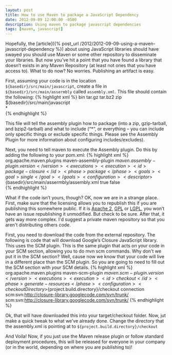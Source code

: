 ```yaml
---
layout: post
title: How to use Maven to package a JavaScript Dependency
date: 2012-09-09 12:00:00 -0500
description: Using maven to package javascript dependencies
tags: [maven, javascript]
---
```


Hopefully, the [article]({% post_url /2012/2012-09-09-using-a-maven-javascript-dependency %}) about using JavaScript libraries should have swayed you should use Maven or some other repository to disseminate your libraries. But now you’ve hit a point that you have found a library that doesn’t exists in any Maven Repository (at least not ones that you have access to). What to do now? No worries. Publishing an artifact is easy.

First, assuming your code is in the location `${basedir}/src/main/javascript`, create a file in `${basedir}/src/main/assermbly` called `assembly.xml`. This file should contain the following:
{% highlight xml %}
<assembly>
  <id>bin</id>
  <formats>
    <format>tar.gz</format>
    <format>tar.bz2</format>
    <format>zip</format>
  </formats>
  <fileSets>
    <fileSet>
      <directory>${basedir}/src/main/javascript</directory>
      <includes>  
        <include>*</include>
      </includes>
    </fileSet>
  </fileSets>
</assembly>      
{% endhighlight %}

This file will tell the assembly plugin how to package (into a zip, gzip-tarball, and bzip2-tarball) and what to include (“*”, or everything – you can include only specific things or exclude specific things. Please see the Assembly Plugin for more information about configuring includes/excludes).

Next, you need to tell maven to execute the Assembly plugin. Do this by adding the following to your pom.xml:
{% highlight xml %}
<dependency>
  <groupId>org.apache.maven.plugins</groupId>
  <artifactId>maven-assembly-plugin</artifactId>
  <version>${maven.assembly-plugin.version}</version>
  <executions>
    <execution>      
      <id>package-closure</id>
      <phase>package</phase>
      <goals>
        <goal>single</goal>
      </goals>
      <configuration>      
        <descriptor>${basedir}/src/main/assermbly/assembly.xml</descriptor>
        <attach>true</attach>
        <appendAssemblyId>false</appendAssemblyId>
      </configuration>    
    </execution>
  </executions>
</dependency>
{% endhighlight %}

What if the code isn’t yours, though? OK, now we are in a strange place. First, make sure that the licensing allows you to republish this if you are publishing this somewhere public. If it is [Apache 2](https://opensource.org/licenses/Apache-2.0), [GPL](https://opensource.org/licenses/gpl-license) or [LGPL](https://opensource.org/licenses/lgpl-license), you won’t have an issue republishing it unmodified. But check to be sure.  After that, it gets way more complex. I'd suggest a private maven repository so that you aren't distributing others code.

First, you need to download the code from the external repository. The following is code that will download Google’s Closure JavaScript library. This uses the SCM plugin. This is the same plugin that acts on your code in your SCM section, allowing you to do mvn scm commands. Why don't we put it in the SCM section? Well, cause now we know that your code will live in a different place than the SCM plugin. So you are going to need to fill out the SCM section with *your* SCM details.
{% highlight xml %}
<dependency>
  <groupId>org.apache.maven.plugins</groupId>
  <artifactId>maven-scm-plugin</artifactId>
  <version>${maven.scm-plugin.version}</version>
  <executions>
    <execution>
      <id>checkout</id>
      <phase>generate-resources</phase>
      <configuration>
        <checkoutDirectory>${project.build.directory}/checkout</checkoutDirectory>
        <connectionType>connection</connectionType>
        <developerConnectionUrl>scm:svn:http://closure-library.googlecode.com/svn/trunk/</developerConnectionUrl>
        <connectionUrl>scm:svn:http://closure-library.googlecode.com/svn/trunk/</connectionUrl>
      </configuration>
    </execution>
  </executions>
</dependency>
{% endhighlight %}

Ok, that will have downloaded this into your target/checkout folder. Now, jut make a quick tweak to what we’ve already done. Change the directory that the assembly.xml is pointing at to `${project.build.directory}/checkout`

And Voila! Now, if you just use the Maven release plugin or follow standard deployment procedures, this will be released for everyone in your company (or in the world, depending on where you are publishing to)!
